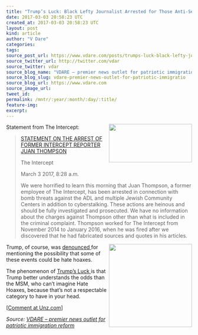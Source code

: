 ```yaml
---
title: "Trump’s Luck: Black Lefty Journalist Arrested for Those Anti-Semitic Bomb Threats MSM Blamed on Trump Voters"
date: 2017-03-03 20:58:23 UTC
created_at: 2017-03-03 20:58:23 UTC
layout: post
kind: article
author: "V Dare"
categories: 
tags: 
source_post_url: https://www.vdare.com/posts/trumps-luck-black-lefty-journalist-arrested-for-those-anti-semitic-bomb-threats-msm-blamed-on-trump-voters
source_twitter_url: http://twitter.com/vdar
source_twitter: vdar
source_blog_name: "VDARE – premier news outlet for patriotic immigration reform"
source_blog_slug: vdare-premier-news-outlet-for-patriotic-immigratio
source_blog_url: https://www.vdare.com
source_image_url: 
tweet_id:
permalink: /mntr/:year/:month/:day/:title/
feature-img: 
excerpt:
---
```

<div class="pf-content"><p><img class="wp-image-108399 alignright" src="https://s3-us-west-2.amazonaws.com/vdare-live/wp-content/uploads/2017/03/03121422/Man_Arrested_For_JCC_Bomb_Threats_Was_Liberal_Journalist_Fired_For_Fabrication_Mediaite_-_2017-03-03_12.13.29.png" width="225" height="104" align="right">Statement from The Intercept:</p>
<blockquote><p><a id="xlink_1_2" class="xlink" title="Anchor Link to This Paragraph" href="http://www.unz.com/isteve/black-lefty-journalist-arrested-for-those-anti-semitic-bomb-threats-msm-blamed-on-trump-voters/#xlink_1_2" name="xlink_1_2"></a> <a title="https://theintercept.com/2017/03/03/statement-on-the-arrest-of-former-intercept-reporter-juan-thompson/" href="https://theintercept.com/2017/03/03/statement-on-the-arrest-of-former-intercept-reporter-juan-thompson/">STATEMENT ON THE ARREST OF FORMER INTERCEPT REPORTER JUAN THOMPSON</a></p><div id="57966237cc52c74a5e1363c4" class="vdb_player vdb_57966237cc52c74a5e1363c456bcd17ce4b018167fea5539">    </div>
<p>The Intercept</p>
<p>March 3 2017, 8:28 a.m.</p>
<p>We were horrified to learn this morning that Juan Thompson, a former employee of The Intercept, has been arrested in connection with bomb threats against the ADL and multiple Jewish Community Centers in addition to cyberstalking. These actions are heinous and should be fully investigated and prosecuted. We have no information about the charges against Thompson other than what is included in the criminal complaint. Thompson worked for The Intercept from November 2014 to January 2016, when he was fired after we discovered that he had fabricated sources and quotes in his articles.</p></blockquote>
<p><a id="xlink_1_3" class="xlink" title="Anchor Link to This Paragraph" href="http://www.unz.com/isteve/black-lefty-journalist-arrested-for-those-anti-semitic-bomb-threats-msm-blamed-on-trump-voters/#xlink_1_3" name="xlink_1_3"><img src="https://s3-us-west-2.amazonaws.com/vdare-live/wp-content/uploads/2017/03/01013733/hatehoax.jpg" width="225" align="right"></a>Trump, of course, was <a href="http://www.vdare.com/posts/pennsylvania-ag-josh-shapiro-has-apparently-never-heard-of-hate-hoaxes">denounced </a>for mentioning the possibility that some of these events could be hate hoaxes.</p>
<p><a id="xlink_1_4" class="xlink" title="Anchor Link to This Paragraph" href="http://www.unz.com/isteve/black-lefty-journalist-arrested-for-those-anti-semitic-bomb-threats-msm-blamed-on-trump-voters/#xlink_1_4" name="xlink_1_4"></a>The phenomenon of <a href="https://www.google.com/search?hl=en&amp;q=Trump%E2%80%99s%20Luck%20+site:vdare.com">Trump’s Luck </a>is that Trump better understands the odds than the MSM, who can’t imagine Hate Hoaxes, because that’s not a respectable category to have in your head.</p>
<p>[<a href="http://www.unz.com/isteve/black-lefty-journalist-arrested-for-those-anti-semitic-bomb-threats-msm-blamed-on-trump-voters/">Comment at Unz.com</a>]</p>
</div><div class="">
    <i>Source: <a href="https://www.vdare.com">VDARE – premier news outlet for patriotic immigration reform</a></i>
</div>
